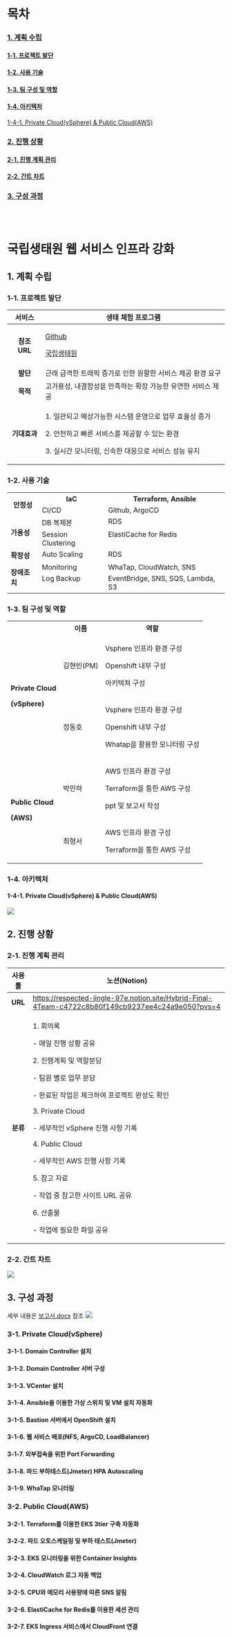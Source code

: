 # 목차

### [1. 계획 수립](#1-계획-수립)
#### [1-1. 프로젝트 발단](#1-1-프로젝트-발단)
#### [1-2. 사용 기술](#1-2-사용-기술)
#### [1-3. 팀 구성 및 역할](#1-3-팀-구성-및-역할)
#### [1-4. 아키텍처](#1-4-아키텍처)
[1-4-1. Private Cloud(vSphere) & Public Cloud(AWS)](#1-4-1-private-cloudvsphere--public-cloudaws)
### [2. 진행 상황](#2-진행-상황)
#### [2-1. 진행 계획 관리](#2-1-진행-계획-관리)
#### [2-2. 간트 차트](#2-2-간트-차트)
### [3. 구성 과정](#3-구성-과정)


</br>
</br>

# 국립생태원 웹 서비스 인프라 강화

## 1. 계획 수립

### 1-1. 프로젝트 발단

|**서비스**|생태 체험 프로그램|
| :-: | - |
|**참조 URL**|<p>[Github](https://github.com/IDontHaveBrain/project04)</p><p>[국립생태원](https://www.nie.re.kr/reserve/main/mainPage.do;jsessionid=63B8B8F8B07EFDD12B32EB9A24198799.nie\_was)</p>|
|**발단**|근래 급격한 트래픽 증가로 인한 원활한 서비스 제공 환경 요구|
|**목적**|고가용성, 내결함성을 만족하는 확장 가능한 유연한 서비스 제공|
|**기대효과**|<p>1\. 일관되고 예상가능한 시스템 운영으로 업무 효율성 증가</p><p>2\. 안전하고 빠른 서비스를 제공할 수 있는 환경</p><p>3\. 실시간 모니터링, 신속한 대응으로 서비스 성능 유지</p>|

### 1-2. 사용 기술

<table><tr><th rowspan="2"><b>안정성</b></th><th>IaC</th><th valign="top">Terraform, Ansible</th></tr>
<tr><td>CI/CD</td><td valign="top">Github, ArgoCD</td></tr>
<tr><td rowspan="2"><b>가용성</b></td><td>DB 복제본</td><td valign="top">RDS</td></tr>
<tr><td>Session Clustering</td><td valign="top">ElastiCache for Redis</td></tr>
<tr><td><b>확장성</b></td><td valign="top">Auto Scaling</td><td valign="top">RDS</td></tr>
<tr><td rowspan="2"><b>장애조치</b></td><td valign="top">Monitoring</td><td valign="top">WhaTap, CloudWatch, SNS</td></tr>
<tr><td valign="top">Log Backup</td><td valign="top">EventBridge, SNS, SQS, Lambda, S3</td></tr>
</table>

### 1-3. 팀 구성 및 역할

<table><tr><th valign="top"></th><th valign="top"><b>이름</b></th><th valign="top"><b>역할</b></th></tr>
<tr><td rowspan="2"><p><b>Private Cloud</b></p><p><b>(vSphere)</b></p></td><td>김현빈(PM)</td><td valign="top"><p>Vsphere 인프라 환경 구성</p><p>Openshift 내부 구성</p><p>아키텍쳐 구성</p></td></tr>
<tr><td>정동호</td><td valign="top"><p>Vsphere 인프라 환경 구성</p><p>Openshift 내부 구성</p><p>Whatap을 활용한 모니터링 구성</p></td></tr>
<tr><td rowspan="2"><p><b>Public Cloud</b></p><p><b>(AWS)</b></p></td><td>박민하</td><td valign="top"><p>AWS 인프라 환경 구성</p><p>Terraform을 통한 AWS 구성</p><p>ppt 및 보고서 작성</p></td></tr>
<tr><td>최형서</td><td valign="top"><p>AWS 인프라 환경 구성</p><p>Terraform을 통한 AWS 구성</p></td></tr>
</table>

### 1-4. 아키텍처

#### 1-4-1. Private Cloud(vSphere) & Public Cloud(AWS)
![](https://velog.velcdn.com/images/miracle-21/post/3ca478bc-bb33-47cf-8fd6-7071681cd61e/image.png)



## 2. 진행 상황

### 2-1. 진행 계획 관리

|**사용 툴**|노션(Notion)|
| :-: | - |
|**URL**|https://respected-jingle-97e.notion.site/Hybrid-Final-4Team-c4722c8b80f149cb9237ee4c24a9e050?pvs=4|
|**분류**|<p>1. 회의록</p><p>- 매일 진행 상황 공유</p><p>2. 진행계획 및 역할분담</p><p>- 팀원 별로 업무 분담</p><p>- 완료된 작업은 체크하여 프로젝트 완성도 확인</p><p>3. Private Cloud</p><p>- 세부적인 vSphere 진행 사항 기록</p><p>4. Public Cloud</p><p>- 세부적인 AWS 진행 사항 기록</p><p>5. 참고 자료</p><p>- 작업 중 참고한 사이트 URL 공유</p><p>6. 산출물</p><p>- 작업에 필요한 파일 공유</p>|


### 2-2. 간트 차트
![](https://velog.velcdn.com/images/miracle-21/post/07da3cbd-73b6-4f53-ac90-535ea7b37b52/image.png)


## 3. 구성 과정
세부 내용은 [보고서.docx](https://github.com/miracle-21/hybrid-final/blob/main/%5Bhybrid-final%5D%EB%B3%B4%EA%B3%A0%EC%84%9C.docx) 참조
![](https://velog.velcdn.com/images/miracle-21/post/f73d96b8-444f-46fb-8f80-40e2aa103539/image.png)

### 3-1. Private Cloud(vSphere)
#### 3-1-1. Domain Controller 설치
#### 3-1-2. Domain Controller 서버 구성
#### 3-1-3. VCenter 설치
#### 3-1-4. Ansible을 이용한 가상 스위치 및 VM 설치 자동화
#### 3-1-5. Bastion 서버에서 OpenShift 설치
#### 3-1-6. 웹 서비스 배포(NFS, ArgoCD, LoadBalancer)
#### 3-1-7. 외부접속을 위한 Port Forwarding
#### 3-1-8. 파드 부하테스트(Jmeter) HPA Autoscaling
#### 3-1-9. WhaTap 모니터링
### 3-2. Public Cloud(AWS)
#### 3-2-1. Terraform를 이용한 EKS 3tier 구축 자동화
#### 3-2-2. 파드 오토스케일링 및 부하 테스트(Jmeter)
#### 3-2-3. EKS 모니터링을 위한 Container Insights
#### 3-2-4. CloudWatch 로그 자동 백업
#### 3-2-5. CPU와 메모리 사용량에 따른 SNS 알림
#### 3-2-6. ElastiCache for Redis를 이용한 세션 관리
#### 3-2-7. EKS Ingress 서비스에서 CloudFront 연결
